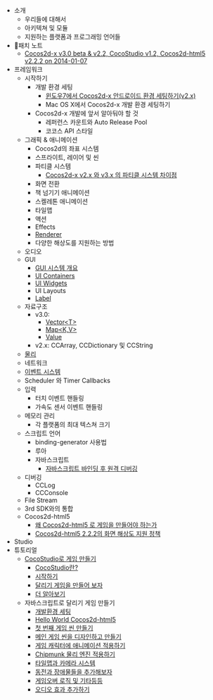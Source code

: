 - 소개
	- 우리들에 대해서
	- 아키텍쳐 및 모듈
	- 지원하는 플랫폼과 프로그래밍 언어들
- 패치 노트
	- [Cocos2d-x v3.0 beta & v2.2, CocoStudio v1.2, Cocos2d-html5 v2.2.2 on 2014-01-07](../release-notes/summary-release-20140107.md)
- 프레임워크 
	- 시작하기	 
		- 개발 환경 세팅
			- [윈도우7에서 Cocos2d-x 안드로이드 환경 세팅하기(v2.x)](../manual/framework/native/installation/android-on-win7/en.md)
			- Mac OS X에서 Cocos2d-x 개발 환경 세팅하기
		- Cocos2d-x 개발에 앞서 알아둬야 할 것
			- 레퍼런스 카운트와 Auto Release Pool
			- 코코스 API 스타일
	- 그래픽 & 애니메이션
		- Cocos2d의 좌표 시스템
		- 스프라이트, 레이어 및 씬
		- 파티클 시스템        
			- [Cocos2d-x v2.x 와 v3.x 의 파티클 시스템 차이점](../manual/framework/native/graphic/particle/v3/en.md)
		- 화면 전환
		- 책 넘기기 애니메이션
		- 스켈레톤 애니메이션
		- 타일맵
		- 액션
		- Effects
		- [Renderer](../manual/framework/native/renderer/en.md) 
		- 다양한 해상도를 지원하는 방법
	- 오디오
	- GUI
		- [GUI 시스템 개요](../manual/framework/native/gui/overview/en.md)
        - [UI Containers](../manual/framework/native/gui/container/en.md)
        - [UI Widgets](../manual/framework/native/gui/widget/en.md)
        - UI Layouts
		- [Label](../manual/framework/native/gui/label/v3/en.md)
	- 자료구조
		- v3.0: 
			- [Vector\<T\>](../manual/framework/native/data-structure/v3/vector/en.md)
			- [Map\<K,V\>](../manual/framework/native/data-structure/v3/map/en.md) 
			- [Value](../manual/framework/native/data-structure/v3/value/en.md)
		- v2.x: CCArray, CCDictionary 및 CCString
	- [물리](../manual/framework/native/physics/physics-integration/en.md)
	- 네트워크
	- [이벤트 시스템](../manual/framework/native/input/event-dispatcher/en.md)
	- Scheduler 와 Timer Callbacks
	- 입력
		- 터치 이벤트 핸들링
		- 가속도 센서 이벤트 핸들링
	- 메모리 관리
		- 각 플랫폼의 최대 텍스쳐 크기
	- 스크립트 언어
	    - binding-generator 사용법
		- 루아
		- 자바스크립트
		    - [자바스크립트 바인딩 후 원격 디버깅](../manual/framework/native/scripting/javascript/js-remote-debugger/en.md)
	- 디버깅
		- CCLog
		- CCConsole
	- File Stream
	- 3rd SDK와의 통합
	- Cocos2d-html5
		- [왜 Cocos2d-html5 로 게임을 만들어야 하는가](../manual/framework/html5/cocosh5-advantages/en.md)
		- [Cocos2d-html5 2.2.2의 화면 해상도 지원 정책](../manual/framework/html5/resolution-policy-design/en.md)
- Studio
- 튜토리얼
	- [CocoStudio로 게임 만들기](../tutorial/parkour-game-with-cocostudio/en.md)
		- [CocoStudio란?](../tutorial/parkour-game-with-cocostudio/chapter1/en.md)
		- [시작하기](../tutorial/parkour-game-with-cocostudio/chapter2/en.md)
		- [달리기 게임을 만들어 보자](../tutorial/parkour-game-with-cocostudio/chapter3/en.md)
		- [더 알아보기](../tutorial/parkour-game-with-cocostudio/chapter4/en.md)
	- 자바스크립트로 달리기 게임 만들기
		- [개발환경 세팅](../tutorial/parkour-game-with-javascript/chapter1/en.md)
		- [Hello World Cocos2d-html5](../tutorial/parkour-game-with-javascript/chapter2/en.md)
		- [첫 번째 게임 씬 만들기](../tutorial/parkour-game-with-javascript/chapter3/en.md)
		- [메인 게임 씬을 디자인하고 만들기](../tutorial/parkour-game-with-javascript/chapter4/en.md)
		- [게임 캐릭터에 애니메이션 적용하기](../tutorial/parkour-game-with-javascript/chapter5/en.md)
		- [Chipmunk 물리 엔진 적용하기](../tutorial/parkour-game-with-javascript/chapter6/en.md)
		- [타일맵과 카메라 시스템](../tutorial/parkour-game-with-javascript/chapter7/en.md)
		- [동전과 장애물들을 추가해보자](../tutorial/parkour-game-with-javascript/chapter8/en.md)
		- [게임오버 로직 및 기타등등](../tutorial/parkour-game-with-javascript/chapter9/en.md)
        - [오디오 효과 추가하기](../tutorial/parkour-game-with-javascript/chapter10/en.md)
		
